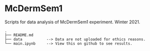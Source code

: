 # McDermSem1

Scripts for data analysis of McDermSem1 experiment. Winter 2021.

```
.
├── README.md
├── data           --> Data are not uploaded for ethics reasons.
└── main.ipynb     --> View this on github to see results.
```
